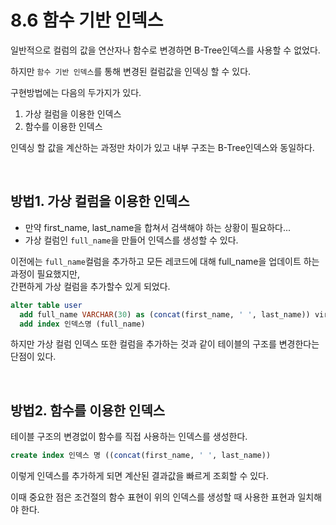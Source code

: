 # 8.6 함수 기반 인덱스
일반적으로 컬럼의 값을 연산자나 함수로 변경하면 B-Tree인덱스를 사용할 수 없었다.

하지만 `함수 기반 인덱스`를 통해 변경된 컬럼값을 인덱싱 할 수 있다.

구현방법에는 다음의 두가지가 있다.
1. 가상 컬럼을 이용한 인덱스
2. 함수를 이용한 인덱스

인덱싱 할 값을 계산하는 과정만 차이가 있고 내부 구조는 B-Tree인덱스와 동일하다.

<br>

## 방법1. 가상 컬럼을 이용한 인덱스

- 만약 first_name, last_name을 합쳐서 검색해야 하는 상황이 필요하다...
- 가상 컬럼인 `full_name`을 만들어 인덱스를 생성할 수 있다.

이전에는 `full_name`컬럼을 추가하고 모든 레코드에 대해 full_name을 업데이트 하는 과정이 필요했지만,   
간편하게 가상 컬럼을 추가할수 있게 되었다.

```sql
alter table user
  add full_name VARCHAR(30) as (concat(first_name, ' ', last_name)) virtual,
  add index 인덱스명 (full_name)
```
하지만 가상 컬럼 인덱스 또한 컬럼을 추가하는 것과 같이 테이블의 구조를 변경한다는 단점이 있다.


<br>

## 방법2. 함수를 이용한 인덱스
테이블 구조의 변경없이 함수를 직접 사용하는 인덱스를 생성한다.

```sql
create index 인덱스 명 ((concat(first_name, ' ', last_name))
```
이렇게 인덱스를 추가하게 되면 계산된 결과값을 빠르게 조회할 수 있다.

이때 중요한 점은 조건절의 함수 표현이 위의 인덱스를 생성할 때 사용한 표현과 일치해야 한다.


